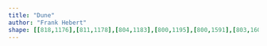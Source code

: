 ```yaml
---
title: "Dune"
author: "Frank Hebert"
shape: [[818,1176],[811,1178],[804,1183],[800,1195],[800,1591],[803,1608],[803,1662],[801,1707],[799,1714],[798,1771],[796,1795],[798,1812],[798,1864],[796,1869],[795,1908],[796,2030],[793,2070],[794,2077],[798,2083],[804,2086],[824,2088],[910,2087],[918,2083],[921,2077],[922,2069],[922,1983],[924,1955],[924,1739],[921,1722],[923,1698],[922,1611],[925,1587],[926,1538],[924,1450],[922,1440],[923,1423],[926,1411],[922,1400],[926,1390],[926,1372],[924,1362],[926,1353],[926,1340],[923,1327],[926,1320],[926,1257],[928,1249],[927,1232],[929,1227],[930,1211],[930,1188],[929,1184],[926,1181],[913,1178],[864,1179],[853,1177],[830,1176]]
---
```

